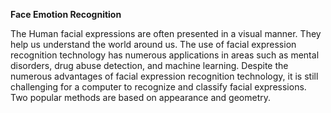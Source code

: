 **Face Emotion Recognition**

The Human facial expressions are often presented in a visual manner. They help us understand the world around us. The use of facial expression recognition technology has numerous applications in areas such as mental disorders, drug abuse detection, and machine learning. Despite the numerous advantages of facial expression recognition technology, it is still challenging for a computer to recognize and classify facial expressions. Two popular methods are based on appearance and geometry.
